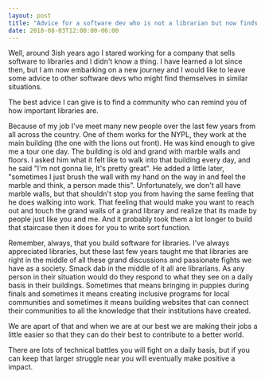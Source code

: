 ```yaml
---
layout: post
title: "Advice for a software dev who is not a librarian but now finds themselves writing software for libraries"
date: 2018-08-03T12:00:00-06:00
---
```


Well, around 3ish years ago I stared working for a company that sells software to libraries and I didn't know a thing. I have learned a lot since then, but I am now embarking on a new journey and I would like to leave some advice to other software devs who might find themselves in similar situations.

The best advice I can give is to find a community who can remind you of how important libraries are.

<!--more-->

Because of my job I've meet many new people over the last few years from all across the country. One of them works for the NYPL, they work at the main building (the one with the lions out front). He was kind enough to give me a tour one day. The building is old and grand with marble walls and floors. I asked him what it felt like to walk into that building every day, and he said "I'm not gonna lie, It's pretty great". He added a little later, "sometimes I just brush the wall with my hand on the way in and feel the marble and think, a person made this". Unfortunately, we don't all have marble walls, but that shouldn't stop you from having the same feeling that he does walking into work. That feeling that would make you want to reach out and touch the grand walls of a grand library and realize that its made by people just like you and me. And it probably took them a lot longer to build that staircase then it does for you to write sort function.

Remember, always, that you build software for libraries. I've always appreciated libraries, but these last few years taught me that libraries are right in the middle of all these grand discussions and passionate fights we have as a society. Smack dab in the middle of it all are librarians. As any person in their situation would do they respond to what they see on a daily basis in their buildings. Sometimes that means bringing in puppies during finals and sometimes it means creating inclusive programs for local communities and sometimes it means building websites that can connect their communities to all the knowledge that their institutions have created.

We are apart of that and when we are at our best we are making their jobs a little easier so that they can do their best to contribute to a better world.

There are lots of technical battles you will fight on a daily basis, but if you can keep that larger struggle near you will eventually make positive a impact.
